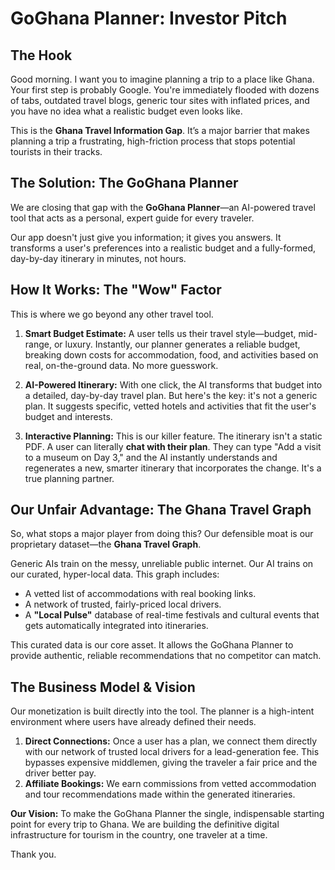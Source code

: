 # GoGhana Planner: Investor Pitch

## The Hook

Good morning. I want you to imagine planning a trip to a place like Ghana. Your first step is probably Google. You're immediately flooded with dozens of tabs, outdated travel blogs, generic tour sites with inflated prices, and you have no idea what a realistic budget even looks like.

This is the **Ghana Travel Information Gap**. It’s a major barrier that makes planning a trip a frustrating, high-friction process that stops potential tourists in their tracks.

## The Solution: The GoGhana Planner

We are closing that gap with the **GoGhana Planner**—an AI-powered travel tool that acts as a personal, expert guide for every traveler.

Our app doesn't just give you information; it gives you answers. It transforms a user's preferences into a realistic budget and a fully-formed, day-by-day itinerary in minutes, not hours.

## How It Works: The "Wow" Factor

This is where we go beyond any other travel tool.

1.  **Smart Budget Estimate:** A user tells us their travel style—budget, mid-range, or luxury. Instantly, our planner generates a reliable budget, breaking down costs for accommodation, food, and activities based on real, on-the-ground data. No more guesswork.

2.  **AI-Powered Itinerary:** With one click, the AI transforms that budget into a detailed, day-by-day travel plan. But here's the key: it's not a generic plan. It suggests specific, vetted hotels and activities that fit the user's budget and interests.

3.  **Interactive Planning:** This is our killer feature. The itinerary isn't a static PDF. A user can literally **chat with their plan**. They can type "Add a visit to a museum on Day 3," and the AI instantly understands and regenerates a new, smarter itinerary that incorporates the change. It's a true planning partner.

## Our Unfair Advantage: The Ghana Travel Graph

So, what stops a major player from doing this? Our defensible moat is our proprietary dataset—the **Ghana Travel Graph**.

Generic AIs train on the messy, unreliable public internet. Our AI trains on our curated, hyper-local data. This graph includes:
-   A vetted list of accommodations with real booking links.
-   A network of trusted, fairly-priced local drivers.
-   A **"Local Pulse"** database of real-time festivals and cultural events that gets automatically integrated into itineraries.

This curated data is our core asset. It allows the GoGhana Planner to provide authentic, reliable recommendations that no competitor can match.

## The Business Model & Vision

Our monetization is built directly into the tool. The planner is a high-intent environment where users have already defined their needs.

1.  **Direct Connections:** Once a user has a plan, we connect them directly with our network of trusted local drivers for a lead-generation fee. This bypasses expensive middlemen, giving the traveler a fair price and the driver better pay.
2.  **Affiliate Bookings:** We earn commissions from vetted accommodation and tour recommendations made within the generated itineraries.

**Our Vision:** To make the GoGhana Planner the single, indispensable starting point for every trip to Ghana. We are building the definitive digital infrastructure for tourism in the country, one traveler at a time.

Thank you.